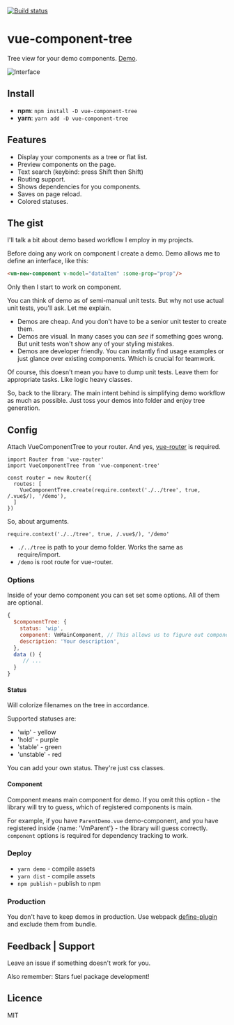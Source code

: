 [![Build status][circleci-badge]][circleci-url]

# vue-component-tree

Tree view for your demo components. [Demo](http://vue-component-tree-demo.asva.by/#/Demo/ContactComponent.vue).

![Interface](docs/main.gif)

## Install

* **npm**: `npm install -D vue-component-tree` 
* **yarn**: `yarn add -D vue-component-tree`

## Features
* Display your components as a tree or flat list.
* Preview components on the page.
* Text search (keybind: press Shift then Shift)
* Routing support.
* Shows dependencies for you components.
* Saves on page reload.
* Colored statuses.

## The gist

I'll talk a bit about demo based workflow I employ in my projects.

Before doing any work on component I create a demo. Demo allows me to define an interface, like this:
```html
<vm-new-component v-model="dataItem" :some-prop="prop"/>
```
Only then I start to work on component.

You can think of demo as of semi-manual unit tests. But why not use actual unit tests, you'll ask. Let me explain.
* Demos are cheap. And you don't have to be a senior unit tester to create them.
* Demos are visual. In many cases you can *see* if something goes wrong. But unit tests won't show any of your styling mistakes.
* Demos are developer friendly. You can instantly find usage examples or just glance over existing components. Which is crucial for teamwork.

Of course, this doesn't mean you have to dump unit tests. Leave them for appropriate tasks. Like logic heavy classes.

So, back to the library. The main intent behind is simplifying demo workflow as much as possible. Just toss your demos into folder and enjoy tree generation.

## Config

Attach VueComponentTree to your router. And yes, [vue-router](https://github.com/vuejs/vue-router) is required.
```
import Router from 'vue-router'
import VueComponentTree from 'vue-component-tree'

const router = new Router({
  routes: [
    VueComponentTree.create(require.context('./../tree', true, /.vue$/), '/demo'),
  ]
})
```
So, about arguments. 

`require.context('./../tree', true, /.vue$/), '/demo'`
* `./../tree` is path to your demo folder. Works the same as require/import.
* `/demo` is root route for vue-router.

### Options
Inside of your demo component you can set set some options. All of them are optional.

 ```javascript
 {
   $componentTree: {
     status: 'wip',
     component: VmMainComponent, // This allows us to figure out component relations.
     description: 'Your description', 
   },
   data () {
      // ...
   }
 }
 ```
 
#### Status 

Will colorize filenames on the tree in accordance.

Supported statuses are:
 * 'wip' - yellow
 * 'hold' - purple
 * 'stable' - green
 * 'unstable' - red
 
You can add your own status. They're just css classes. 

#### Component

Component means main component for demo.
If you omit this option - the library will try to guess, which of registered components is main.

For example, if you have `ParentDemo.vue` demo-component, and you have registered inside {name: 'VmParent'} - the library will guess correctly.
`component` options is required for dependency tracking to work.  

### Deploy

 * `yarn demo` - compile assets
 * `yarn dist` - compile assets
 * `npm publish` - publish to npm

### Production

You don't have to keep demos in production. Use webpack [define-plugin](https://webpack.js.org/plugins/define-plugin/) and exclude them from bundle.

## Feedback | Support
Leave an issue if something doesn't work for you.

Also remember: Stars fuel package development! 

## Licence
MIT

[circleci-badge]: https://img.shields.io/circleci/project/github/asvae/vue-component-tree/master.svg?style=flat-square
[circleci-url]: https://circleci.com/gh/asvae/vue-component-tree